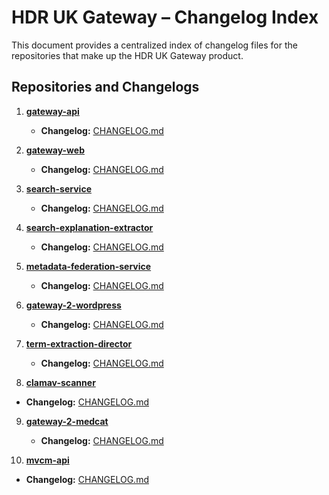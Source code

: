 # HDR UK Gateway – Changelog Index

This document provides a centralized index of changelog files for the repositories that make up the HDR UK Gateway product.

## Repositories and Changelogs

1. **[gateway-api](https://github.com/HDRUK/gateway-api)**
   - **Changelog:** [CHANGELOG.md](https://github.com/HDRUK/gateway-api/blob/main/CHANGELOG.md)

2. **[gateway-web](https://github.com/HDRUK/gateway-web)**
   - **Changelog:** [CHANGELOG.md](https://github.com/HDRUK/gateway-web/blob/main/CHANGELOG.md)

3. **[search-service](https://github.com/HDRUK/search-service)**
   - **Changelog:** [CHANGELOG.md](https://github.com/HDRUK/search-service/blob/main/CHANGELOG.md)

4. **[search-explanation-extractor](https://github.com/HDRUK/search-explanation-extractor)**
   - **Changelog:** [CHANGELOG.md](https://github.com/HDRUK/search-explanation-extractor/blob/dev/CHANGELOG.md)

5. **[metadata-federation-service](https://github.com/HDRUK/metadata-federation-service)**
   - **Changelog:** [CHANGELOG.md](https://github.com/HDRUK/metadata-federation-service/blob/main/CHANGELOG.md)

6. **[gateway-2-wordpress](https://github.com/HDRUK/gateway-2-wordpress)**
   - **Changelog:** [CHANGELOG.md](https://github.com/HDRUK/gateway-2-wordpress/blob/dev/CHANGELOG.md)

7. **[term-extraction-director](https://github.com/HDRUK/term-extraction-director)**
   - **Changelog:** [CHANGELOG.md](https://github.com/HDRUK/term-extraction-director/blob/dev/CHANGELOG.md)

8. **[clamav-scanner](https://github.com/HDRUK/clamav-scanner)**
  - **Changelog:** [CHANGELOG.md](https://github.com/HDRUK/clamav-scanner/blob/main/CHANGELOG.md)

9. **[gateway-2-medcat](https://github.com/HDRUK/gateway-2-medcat)**
   - **Changelog:** [CHANGELOG.md](https://github.com/HDRUK/medcat-service/blob/main/CHANGELOG.md)

10. **[mvcm-api](https://github.com/HDRUK/mvcm-api)**
 - **Changelog:** [CHANGELOG.md](https://github.com/HDRUK/mvcm-api/blob/dev/CHANGELOG.md)


